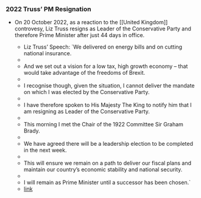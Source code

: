 ### 2022 Truss’ PM Resignation
- On 20 October 2022, as a reaction to the [[United Kingdom]] controvesy, Liz Truss resigns as Leader of the Conservative Party and therefore Prime Minister after just 44 days in office.
    
    - Liz Truss’ Speech: `We delivered on energy bills and on cutting national insurance.  
    -   
    - And we set out a vision for a low tax, high growth economy – that would take advantage of the freedoms of Brexit.  
    -   
    - I recognise though, given the situation, I cannot deliver the mandate on which I was elected by the Conservative Party.  
    -   
    - I have therefore spoken to His Majesty The King to notify him that I am resigning as Leader of the Conservative Party.  
    -   
    - This morning I met the Chair of the 1922 Committee Sir Graham Brady.  
    -   
    - We have agreed there will be a leadership election to be completed in the next week.  
    -   
    - This will ensure we remain on a path to deliver our fiscal plans and maintain our country’s economic stability and national security.  
    -   
    - I will remain as Prime Minister until a successor has been chosen.`  
    - [link](https://www.gov.uk/government/speeches/prime-minister-liz-trusss-statement-in-downing-street-20-october-2022)
    